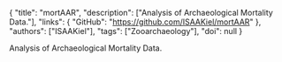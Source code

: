 {
  "title": "mortAAR",
  "description": ["Analysis of Archaeological Mortality Data."],
  "links": {
    "GitHub": "https://github.com/ISAAKiel/mortAAR"
  },
  "authors": ["ISAAKiel"],
  "tags": ["Zooarchaeology"],
  "doi": null
}

<!-- Generated by csv2md.R – do not edit by hand -->

Analysis of Archaeological Mortality Data.